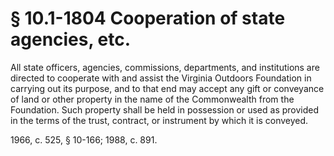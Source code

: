 # § 10.1-1804 Cooperation of state agencies, etc.

<p>All state officers, agencies, commissions, departments, and institutions are directed to cooperate with and assist the Virginia Outdoors Foundation in carrying out its purpose, and to that end may accept any gift or conveyance of land or other property in the name of the Commonwealth from the Foundation. Such property shall be held in possession or used as provided in the terms of the trust, contract, or instrument by which it is conveyed.</p><p>1966, c. 525, § 10-166; 1988, c. 891.</p>